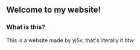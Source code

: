 ## Welcome to my website!
### What is this?
This is a website made by yj5v, that's literally it btw
